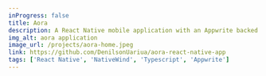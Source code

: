 ```yaml
---
inProgress: false
title: Aora 
description: A React Native mobile application with an Appwrite backed that allows users to upload and share videos. Users can also like/save videos.
img_alt: aora application
image_url: /projects/aora-home.jpeg
link: https://github.com/DenilsonUariua/aora-react-native-app
tags: ['React Native', 'NativeWind', 'Typescript', 'Appwrite']
---
```

